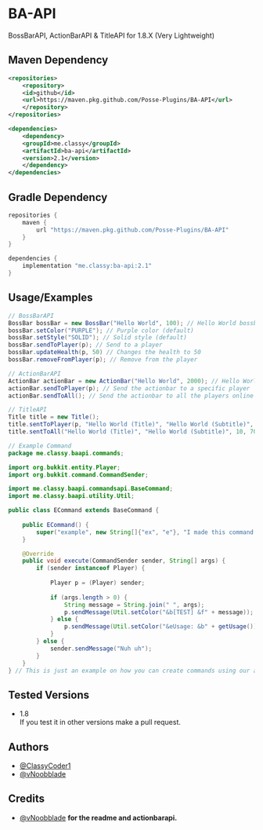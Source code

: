 # BA-API

BossBarAPI, ActionBarAPI & TitleAPI for 1.8.X (Very Lightweight)

## Maven Dependency
```xml
<repositories>
    <repository>
	<id>github</id>
	<url>https://maven.pkg.github.com/Posse-Plugins/BA-API</url>
    </repository>
</repositories>
```

```xml
<dependencies>
    <dependency>
	<groupId>me.classy</groupId>
	<artifactId>ba-api</artifactId>
	<version>2.1</version>
    </dependency>
</dependencies>
```

## Gradle Dependency
```groovy
repositories {
	maven {
		url "https://maven.pkg.github.com/Posse-Plugins/BA-API"
	}
}
```

```groovy
dependencies {
	implementation "me.classy:ba-api:2.1"
}
```

## Usage/Examples

```java
// BossBarAPI
BossBar bossBar = new BossBar("Hello World", 100); // Hello World bossbar with full health
bossBar.setColor("PURPLE"); // Purple color (default)
bossBar.setStyle("SOLID"); // Solid style (default)
bossBar.sendToPlayer(p); // Send to a player
bossBar.updateHealth(p, 50) // Changes the health to 50
bossBar.removeFromPlayer(p); // Remove from the player

// ActionBarAPI
ActionBar actionBar = new ActionBar("Hello World", 2000); // Hello World for 100 seconds
actionBar.sendToPlayer(p); // Send the actionbar to a specific player
actionBar.sendToAll(); // Send the actionbar to all the players online on the server

// TitleAPI
Title title = new Title();
title.sentToPlayer(p, "Hello World (Title)", "Hello World (Subtitle)", 10, 70, 20); // Hello World (title) and Hello World (subtitle) for 3.5 seconds (70 ticks)
title.sentToAll("Hello World (Title)", "Hello World (Subtitle)", 10, 70, 20); // Hello World (title) and Hello World (subtitle) for 3.5 seconds (70 ticks) to all players

// Example Command
package me.classy.baapi.commands;

import org.bukkit.entity.Player;
import org.bukkit.command.CommandSender;

import me.classy.baapi.commandsapi.BaseCommand;
import me.classy.baapi.utility.Util;

public class ECommand extends BaseCommand {
	
	public ECommand() {
		super("example", new String[]{"ex", "e"}, "I made this command for example, if you want to make a command then use this for example.", "/example <message> OR /ex <message> OR /e <message>", "e.command");
	}

	@Override
	public void execute(CommandSender sender, String[] args) {
		if (sender instanceof Player) {
			
			Player p = (Player) sender;
			
			if (args.length > 0) {
				String message = String.join(" ", args);
				p.sendMessage(Util.setColor("&b[TEST] &f" + message));
			} else {
				p.sendMessage(Util.setColor("&eUsage: &b" + getUsage()));
			}
		} else {
			sender.sendMessage("Nuh uh");
		}
	}
} // This is just an example on how you can create commands using our api.
```
## Tested Versions

* 1.8 <br>
If you test it in other versions make a pull request.

## Authors

- [@ClassyCoder1](https://github.com/ClassyCoder1)
- [@vNoobblade](https://github.com/vNoobblade)

## Credits
- [@vNoobblade](https://github.com/vNoobblade) **for the readme and actionbarapi.**
